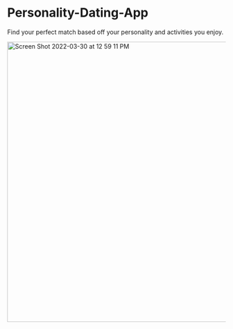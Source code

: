 # Personality-Dating-App
Find your perfect match based off your personality and activities you enjoy. 


<img width="646" alt="Screen Shot 2022-03-30 at 12 59 11 PM" src="https://user-images.githubusercontent.com/17160832/160890685-a642de13-a2f6-491e-aaed-548e95c83a1d.png">

